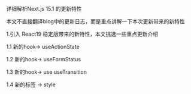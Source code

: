 详细解析Next.js 15.1 的更新特性

本文不直接翻译blog中的更新日志，而是重点讲解一下本次更新带来的新特性

1.引入 React19 稳定版带来的新特性，本文挑选一些重点更新介绍

1.1  新的hook-> useActionState

1.2  新的hook-> useFormStatus

1.3  新的hook-> use
useTransition

1.4 新的标签 -> style